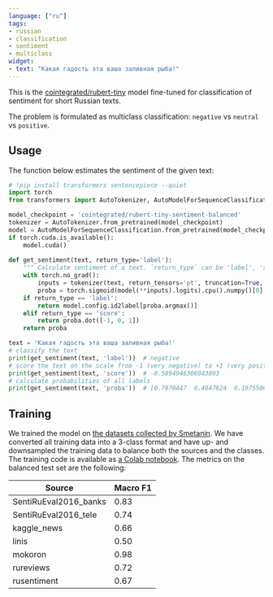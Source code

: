 ```yaml
---
language: ["ru"]
tags:
- russian
- classification
- sentiment
- multiclass
widget:
- text: "Какая гадость эта ваша заливная рыба!"
---
```

This is the [cointegrated/rubert-tiny](https://huggingface.co/cointegrated/rubert-tiny) model fine-tuned for classification of sentiment for short Russian texts. 

The problem is formulated as multiclass classification: `negative` vs `neutral` vs `positive`. 
## Usage

The function below estimates the sentiment of the given text:
```python
# !pip install transformers sentencepiece --quiet
import torch
from transformers import AutoTokenizer, AutoModelForSequenceClassification

model_checkpoint = 'cointegrated/rubert-tiny-sentiment-balanced'
tokenizer = AutoTokenizer.from_pretrained(model_checkpoint)
model = AutoModelForSequenceClassification.from_pretrained(model_checkpoint)
if torch.cuda.is_available():
    model.cuda()
    
def get_sentiment(text, return_type='label'):
    """ Calculate sentiment of a text. `return_type` can be 'label', 'score' or 'proba' """
    with torch.no_grad():
        inputs = tokenizer(text, return_tensors='pt', truncation=True, padding=True).to(model.device)
        proba = torch.sigmoid(model(**inputs).logits).cpu().numpy()[0]
    if return_type == 'label':
        return model.config.id2label[proba.argmax()]
    elif return_type == 'score':
        return proba.dot([-1, 0, 1])
    return proba

text = 'Какая гадость эта ваша заливная рыба!'
# classify the text
print(get_sentiment(text, 'label'))  # negative
# score the text on the scale from -1 (very negative) to +1 (very positive)
print(get_sentiment(text, 'score'))  # -0.5894946306943893
# calculate probabilities of all labels
print(get_sentiment(text, 'proba'))  # [0.7870447  0.4947824  0.19755007]
```

## Training

We trained the model on [the datasets collected by Smetanin](https://github.com/sismetanin/sentiment-analysis-in-russian). We have converted all training data into a 3-class format and have up- and downsampled the training data to balance both the sources and the classes. The training code is available as [a Colab notebook](https://gist.github.com/avidale/e678c5478086c1d1adc52a85cb2b93e6). The metrics on the balanced test set are the following: 


| Source | Macro F1 |
| ----------- | ----------- |
| SentiRuEval2016_banks | 0.83 | 
| SentiRuEval2016_tele  | 0.74 |
| kaggle_news | 0.66 |
| linis | 0.50 |
| mokoron | 0.98 |
| rureviews | 0.72 |
| rusentiment | 0.67 | 

